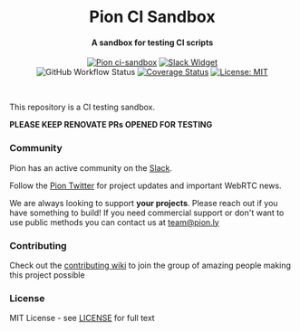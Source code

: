 <h1 align="center">
  <br>
  Pion CI Sandbox
  <br>
</h1>
<h4 align="center">A sandbox for testing CI scripts</h4>
<p align="center">
  <a href="https://pion.ly"><img src="https://img.shields.io/badge/pion-ci-sandbox-gray.svg?longCache=true&colorB=brightgreen" alt="Pion ci-sandbox"></a>
  <a href="https://pion.ly/slack"><img src="https://img.shields.io/badge/join-us%20on%20slack-gray.svg?longCache=true&logo=slack&colorB=brightgreen" alt="Slack Widget"></a>
  <br>
  <img alt="GitHub Workflow Status" src="https://img.shields.io/github/actions/workflow/status/pion/ci-sandbox/test.yaml">
  <a href="https://codecov.io/gh/pion/ci-sandbox"><img src="https://codecov.io/gh/pion/ci-sandbox/branch/master/graph/badge.svg" alt="Coverage Status"></a>
  <a href="LICENSE"><img src="https://img.shields.io/badge/License-MIT-yellow.svg" alt="License: MIT"></a>
</p>
<br>

This repository is a CI testing sandbox.

**PLEASE KEEP RENOVATE PRs OPENED FOR TESTING**

### Community
Pion has an active community on the [Slack](https://pion.ly/slack).

Follow the [Pion Twitter](https://twitter.com/_pion) for project updates and important WebRTC news.

We are always looking to support **your projects**. Please reach out if you have something to build!
If you need commercial support or don't want to use public methods you can contact us at [team@pion.ly](mailto:team@pion.ly)

### Contributing
Check out the [contributing wiki](https://github.com/pion/webrtc/wiki/Contributing) to join the group of amazing people making this project possible

### License
MIT License - see [LICENSE](LICENSE) for full text